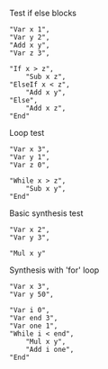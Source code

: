 Test if else blocks

    "Var x 1",
    "Var y 2",
    "Add x y",
    "Var z 3",

    "If x > z",
        "Sub x z",
    "ElseIf x < z",
        "Add x y",
    "Else",
        "Add x z",
    "End"

Loop test
    
    "Var x 3",
    "Var y 1",
    "Var z 0",

    "While x > z",
        "Sub x y",
    "End"

Basic synthesis test

    "Var x 2",
    "Var y 3",

    "Mul x y"

Synthesis with 'for' loop

    "Var x 3",
    "Var y 50",

    "Var i 0",
    "Var end 3",
    "Var one 1",
    "While i < end",
        "Mul x y",
        "Add i one",
    "End"